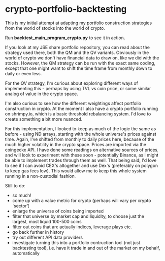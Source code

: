 # crypto-portfolio-backtesting

This is my initial attempt at adapting my portfolio construction strategies from the world of stocks into the world of crypto.

Run **backtest_main_program_crypto.py** to see it in action.

If you look at my JSE share portfolio repository, you can read about the strategy used there, both the QM and the QV variants. Obviously in the world of crypto we don't have financial data to draw on, like we did with the stocks.
However, the QM strategy can be run with the exact same coding, except that one might want to shift the time frame from monthly down to daily or even less.

For the QV strategy, I'm curious about exploring different ways of implementing this - perhaps by using TVL vs coin price, or some similar analog of value in the crypto space.

I'm also curious to see how the different weightings affect portfolio construction in crypto. At the moment I also have a crypto portfolio running on shrimpy.io, which is a basic threshold rebalancing system. I'd love to create something a bit more nuanced.

For this implementation, I looked to keep as much of the logic the same as before - using ND arrays, starting with the whole universe's prices against time. Again, I've shifted from monthly to daily prices here, because of the much higher volatility in the crypto space.
Prices are imported via the coingecko API. I have done some readings on alternative sources of prices, and will look to experiment with these soon - potentially Binance, as I might be able to implement trades through them as well.
That being said, I'd love to see if I can avoid CEX's altogether and use Dex's (preferably on polygon to keep gas fees low). This would allow me to keep this whole system running in a non-custodial fashion.

Still to do:
- so much!
- come up with a value metric for crypto (perhaps will vary per crypto 'sector')
- enlarge the universe of coins being imported
- filter that universe by market cap and liquidity, to choose just the largest, most liquid 100-500 coins
- filter out coins that are actually indices, leverage plays etc.
- go back further in history
- try out different API data providers
- investigate turning this into a portfolio contruction tool (not just backtesting tool), i.e. have it trade in and out of the market on my behalf, automatically
